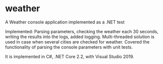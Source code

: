 # weather
A Weather console application implemented as a .NET test

Implemented:
Parsing parameters, checking the weather each 30 seconds, writing the results into the logs, added logging.
Multi-threaded solution is used in case when several cities are checked for weather.
Covered the functionality of parsing the console parameters with unit tests.

It is implemented in C#, .NET Core 2.2, with Visual Studio 2019.
